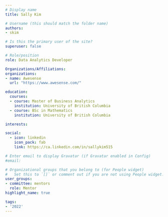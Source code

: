 ```yaml
---
# Display name
title: Sally Kim

# Username (this should match the folder name)
authors:
- skim

# Is this the primary user of the site?
superuser: false

# Role/position
role: Data Analytics Developer

Organizations/Affiliations:
organizations:
- name: Awesense
  url: "https://www.awesense.com/"

education:
  courses:
  - course: Master of Business Analytics
    institution: University of British Columbia
  - course: BSc in Mathematics
    institution: University of British Columbia

interests:

social:
  - icon: linkedin
    icon_pack: fab
    link: https://ca.linkedin.com/in/sallykim515

# Enter email to display Gravatar (if Gravatar enabled in Config)
#email:

# Organizational groups that you belong to (for People widget)
#   Set this to `[]` or comment out if you are not using People widget.
user_groups:
- committee: mentors
  role: Mentor
highlight_name: true

tags:
- '2022'
---
```

